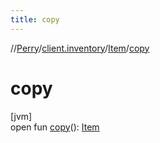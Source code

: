 ```yaml
---
title: copy
---
```

//[Perry](../../../index.html)/[client.inventory](../index.html)/[Item](index.html)/[copy](copy.html)



# copy



[jvm]\
open fun [copy](copy.html)(): [Item](index.html)




